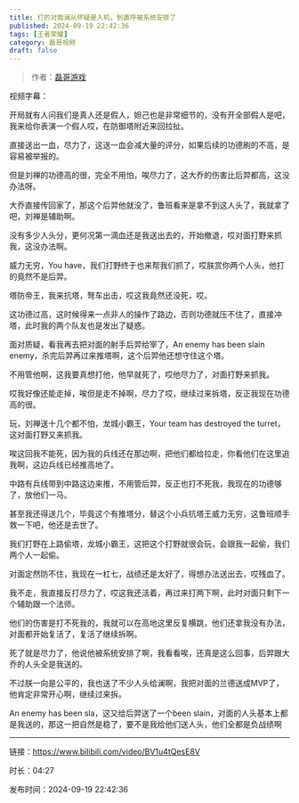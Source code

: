 ```yaml
---
title: 打的对面澜从怀疑是入机，到直呼被系统安排了
published: 2024-09-19 22:42:36
tags: [王者荣耀]
category: 磊哥视频
draft: false
---
```



> 作者：[磊哥游戏](https://space.bilibili.com/268941858?spm_id_from=333.788.upinfo.head.click)

视频字幕：

开局就有人问我们是真人还是假人，妲己也是非常细节的，没有开全部假人是吧，我来给你表演一个假人哎，在防御塔附近来回拉扯。

直接送出一血，尽力了，这送一血会减大量的评分，如果后续的功德刷的不高，是容易被举报的。

但是刘禅的功德高的很，完全不用怕，唉尽力了，这大乔的伤害比后羿都高，这没办法呀。

大乔直接传回家了，那这个后羿他就没了，鲁班看来是拿不到这人头了，我就拿了吧，刘禅是辅助啊。

没有多少人头分，更何况第一滴血还是我送出去的，开始撤退，哎对面打野来抓我，这没办法啊。

威力无穷，You have，我们打野终于也来帮我们抓了，哎朕赏你两个人头，他打的竟然不是后羿。

塔防帝王，我来抗塔，弩车出击，哎这我竟然还没死，哎。

这功德过高，这时候得来一点非人的操作了路边，否则功德就压不住了，直接冲塔，此时我的两个队友也是发出了疑惑。

面对质疑，看我再去把对面的射手后羿给宰了，An enemy has been slain enemy，杀完后羿再过来推塔啊，这个后羿他还想守住这个塔。

不用管他啊，这我要真想打他，他早就死了，哎他尽力了，对面打野来抓我。

哎我好像还能走掉，唉但是走不掉啊，尽力了哎，继续过来拆塔，反正我现在功德高的很。

玩，刘禅送十几个都不怕，龙城小霸王，Your team has destroyed the turret，这对面打野又来抓我。

唉这回我不能死，因为我的兵线还在那边啊，把他们都给拉走，你看他们在这里追我啊，这边兵线已经推高地了。

中路有兵线带到中路这边来推，不用管后羿，反正也打不死我，我现在的功德够了，放他们一马。

甚至我还得送几个，毕竟这个有推塔分，替这个小兵抗塔王威力无穷，这鲁班顺手救一下吧，他还是去世了。

我们打野在上路偷塔，龙城小霸王，这把这个打野就很会玩，会跟我一起偷，我们两个人一起偷。

对面定然防不住，我现在一杠七，战绩还是太好了，得想办法送出去，哎残血了。

我不走，我直接反打尽力了，哎这我还活着，再过来打两下啊，此时对面只剩下一个辅助跟一个法师。

他们的伤害是打不死我的，我就可以在高地这里反复横跳，他们还拿我没有办法，对面都开始复活了，复活了继续拆啊。

死了就是尽力了，他说他被系统安排了啊，我看看唉，还真是这么回事，后羿跟大乔的人头全是我送的。

不过朕一向是公平的，我也送了不少人头给澜啊，我把对面的兰德送成MVP了，他肯定非常开心啊，继续过来拆。

An enemy has been sla，这又给后羿送了一个been slain，对面的人头基本上都是我送的，那这一把自然是稳了，要不是我给他们送人头，他们全都是负战绩啊

---

链接：https://www.bilibili.com/video/BV1u4tQesE8V

时长：04:27

发布时间：2024-09-19 22:42:36

